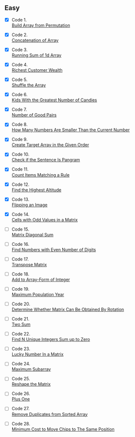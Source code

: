 ## Easy

- [x] Code 1.  
[Build Array from Permutation](https://leetcode.com/problems/build-array-from-permutation/)

- [x] Code 2.  
[Concatenation of Array](https://leetcode.com/problems/concatenation-of-array/)

- [x] Code 3.  
[Running Sum of 1d Array](https://leetcode.com/problems/running-sum-of-1d-array/)

- [x] Code 4.  
[Richest Customer Wealth](https://leetcode.com/problems/richest-customer-wealth/)

- [x] Code 5.  
[Shuffle the Array](https://leetcode.com/problems/shuffle-the-array/)

- [x] Code 6.  
[Kids With the Greatest Number of Candies](https://leetcode.com/problems/kids-with-the-greatest-number-of-candies/)

- [x] Code 7.  
[Number of Good Pairs](https://leetcode.com/problems/number-of-good-pairs/)

- [x] Code 8.  
[How Many Numbers Are Smaller Than the Current Number](https://leetcode.com/problems/how-many-numbers-are-smaller-than-the-current-number/)

- [x] Code 9.  
[Create Target Array in the Given Order](https://leetcode.com/problems/create-target-array-in-the-given-order/)

- [x] Code 10.  
[Check if the Sentence Is Pangram](https://leetcode.com/problems/check-if-the-sentence-is-pangram/)

- [x] Code 11.  
[Count Items Matching a Rule](https://leetcode.com/problems/count-items-matching-a-rule/)

- [x] Code 12.  
[Find the Highest Altitude](https://leetcode.com/problems/find-the-highest-altitude/)

- [x] Code 13.  
[Flipping an Image](https://leetcode.com/problems/flipping-an-image/)

- [x] Code 14.  
[Cells with Odd Values in a Matrix](https://leetcode.com/problems/cells-with-odd-values-in-a-matrix/)

- [ ] Code 15.  
[Matrix Diagonal Sum](https://leetcode.com/problems/matrix-diagonal-sum/)

- [ ] Code 16.  
[Find Numbers with Even Number of Digits](https://leetcode.com/problems/find-numbers-with-even-number-of-digits/)

- [ ] Code 17.  
[Transpose Matrix](https://leetcode.com/problems/transpose-matrix/)

- [ ] Code 18.  
[Add to Array-Form of Integer](https://leetcode.com/problems/add-to-array-form-of-integer/)

- [ ] Code 19.  
[Maximum Population Year](https://leetcode.com/problems/maximum-population-year/)

- [ ] Code 20.  
[Determine Whether Matrix Can Be Obtained By Rotation](https://leetcode.com/problems/determine-whether-matrix-can-be-obtained-by-rotation/)

- [ ] Code 21.  
[Two Sum](https://leetcode.com/problems/two-sum/)

- [ ] Code 22.  
[Find N Unique Integers Sum up to Zero](https://leetcode.com/problems/find-n-unique-integers-sum-up-to-zero/)

- [ ] Code 23.  
[Lucky Number In a Matrix](https://leetcode.com/problems/lucky-numbers-in-a-matrix/)

- [ ] Code 24.  
[Maximum Subarray](https://leetcode.com/problems/maximum-subarray/)

- [ ] Code 25.  
[Reshape the Matrix](https://leetcode.com/problems/reshape-the-matrix/)

- [ ] Code 26.  
[Plus One](https://leetcode.com/problems/plus-one/)

- [ ] Code 27.  
[Remove Duplicates from Sorted Array](https://leetcode.com/problems/remove-duplicates-from-sorted-array/)

- [ ] Code 28.  
[Minimum Cost to Move Chips to The Same Position](https://leetcode.com/problems/minimum-cost-to-move-chips-to-the-same-position/)
